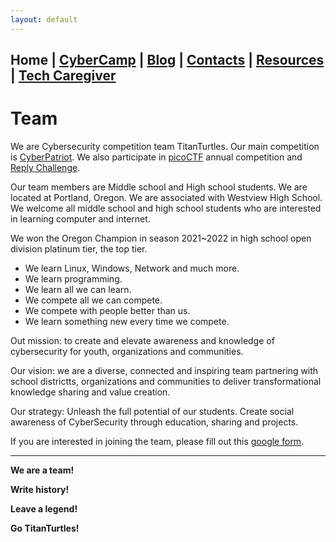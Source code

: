 ```yaml
---
layout: default
---
```


## **Home** | [CyberCamp](./cybercamp.html) | [Blog](./blog.html) | [Contacts](./contacts.html) | [Resources](./resources.html) | [Tech Caregiver](./techcg.html)

# Team

We are Cybersecurity competition team TitanTurtles. Our main competition is [CyberPatriot](https://www.uscyberpatriot.org/). We also participate in [picoCTF](https://picoctf.org/) annual competition and [Reply Challenge](https://challenges.reply.com/tamtamy/challenges/category/cybersecurity#home). 

Our team members are Middle school and High school students. We are located at Portland, Oregon. We are associated with Westview High School. We welcome all middle school and high school students who are interested in learning computer and internet.

We won the Oregon Champion in season 2021~2022 in high school open division platinum tier, the top tier.

* We learn Linux, Windows, Network and much more.
* We learn programming.
* We learn all we can learn.
* We compete all we can compete.
* We compete with people better than us.
* We learn something new every time we compete.

Out mission: to create and elevate awareness and knowledge of cybersecurity for youth, organizations and communities.

Our vision: we are a diverse, connected and inspiring team partnering with school districtts, organizations and communities to deliver transformational knowledge sharing and value creation.

Our strategy: Unleash the full potential of our students. Create social awareness of CyberSecurity through education, sharing and projects.


If you are interested in joining the team, please fill out this [google form](https://forms.gle/1DoXWwxivJpWVeSr6).

---

**We are a team!**

**Write history!**

**Leave a legend!**

**Go TitanTurtles!**
